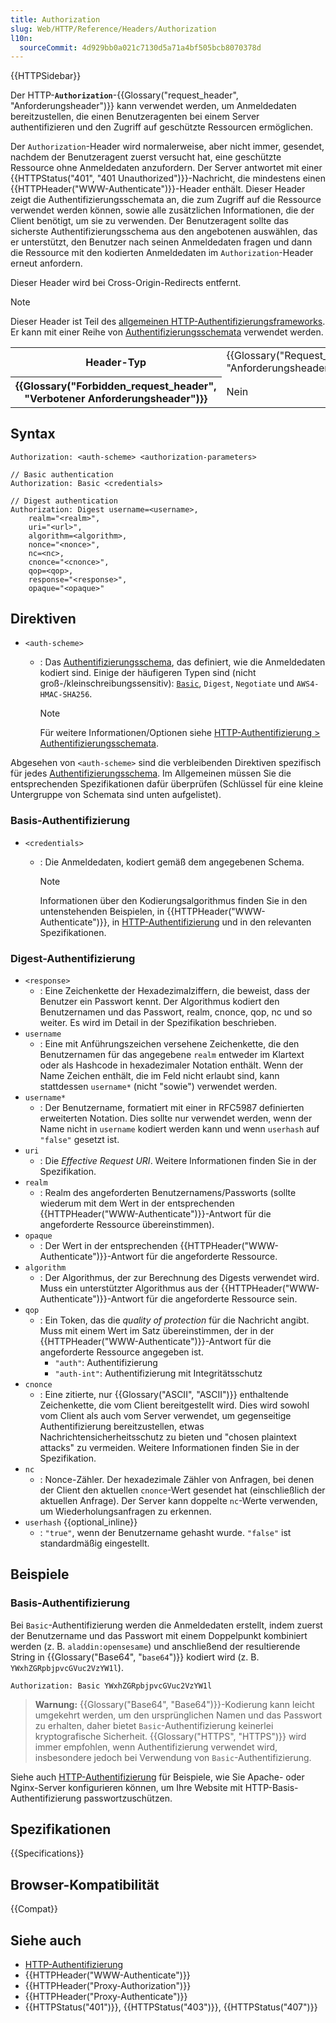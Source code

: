```yaml
---
title: Authorization
slug: Web/HTTP/Reference/Headers/Authorization
l10n:
  sourceCommit: 4d929bb0a021c7130d5a71a4bf505bcb8070378d
---
```


{{HTTPSidebar}}

Der HTTP-**`Authorization`**-{{Glossary("request_header", "Anforderungsheader")}} kann verwendet werden, um Anmeldedaten bereitzustellen, die einen Benutzeragenten bei einem Server authentifizieren und den Zugriff auf geschützte Ressourcen ermöglichen.

Der `Authorization`-Header wird normalerweise, aber nicht immer, gesendet, nachdem der Benutzeragent zuerst versucht hat, eine geschützte Ressource ohne Anmeldedaten anzufordern.
Der Server antwortet mit einer {{HTTPStatus("401", "401 Unauthorized")}}-Nachricht, die mindestens einen {{HTTPHeader("WWW-Authenticate")}}-Header enthält.
Dieser Header zeigt die Authentifizierungsschemata an, die zum Zugriff auf die Ressource verwendet werden können, sowie alle zusätzlichen Informationen, die der Client benötigt, um sie zu verwenden.
Der Benutzeragent sollte das sicherste Authentifizierungsschema aus den angebotenen auswählen, das er unterstützt, den Benutzer nach seinen Anmeldedaten fragen und dann die Ressource mit den kodierten Anmeldedaten im `Authorization`-Header erneut anfordern.

Dieser Header wird bei Cross-Origin-Redirects entfernt.

> [!NOTE]
> Dieser Header ist Teil des [allgemeinen HTTP-Authentifizierungsframeworks](/de/docs/Web/HTTP/Guides/Authentication#the_general_http_authentication_framework).
> Er kann mit einer Reihe von [Authentifizierungsschemata](/de/docs/Web/HTTP/Guides/Authentication#authentication_schemes) verwendet werden.

<table class="properties">
  <tbody>
    <tr>
      <th scope="row">Header-Typ</th>
      <td>{{Glossary("Request_header", "Anforderungsheader")}}</td>
    </tr>
    <tr>
      <th scope="row">{{Glossary("Forbidden_request_header", "Verbotener Anforderungsheader")}}</th>
      <td>Nein</td>
    </tr>
  </tbody>
</table>

## Syntax

```http
Authorization: <auth-scheme> <authorization-parameters>

// Basic authentication
Authorization: Basic <credentials>

// Digest authentication
Authorization: Digest username=<username>,
    realm="<realm>",
    uri="<url>",
    algorithm=<algorithm>,
    nonce="<nonce>",
    nc=<nc>,
    cnonce="<cnonce>",
    qop=<qop>,
    response="<response>",
    opaque="<opaque>"
```

## Direktiven

- `<auth-scheme>`

  - : Das [Authentifizierungsschema](/de/docs/Web/HTTP/Guides/Authentication#authentication_schemes), das definiert, wie die Anmeldedaten kodiert sind.
    Einige der häufigeren Typen sind (nicht groß-/kleinschreibungssensitiv): [`Basic`](/de/docs/Web/HTTP/Guides/Authentication#basic_authentication_scheme), `Digest`, `Negotiate` und `AWS4-HMAC-SHA256`.

    > [!NOTE]
    > Für weitere Informationen/Optionen siehe [HTTP-Authentifizierung > Authentifizierungsschemata](/de/docs/Web/HTTP/Guides/Authentication#authentication_schemes).

Abgesehen von `<auth-scheme>` sind die verbleibenden Direktiven spezifisch für jedes [Authentifizierungsschema](/de/docs/Web/HTTP/Guides/Authentication#authentication_schemes).
Im Allgemeinen müssen Sie die entsprechenden Spezifikationen dafür überprüfen (Schlüssel für eine kleine Untergruppe von Schemata sind unten aufgelistet).

### Basis-Authentifizierung

- `<credentials>`

  - : Die Anmeldedaten, kodiert gemäß dem angegebenen Schema.

    > [!NOTE]
    > Informationen über den Kodierungsalgorithmus finden Sie in den untenstehenden Beispielen, in {{HTTPHeader("WWW-Authenticate")}}, in [HTTP-Authentifizierung](/de/docs/Web/HTTP/Guides/Authentication) und in den relevanten Spezifikationen.

### Digest-Authentifizierung

- `<response>`
  - : Eine Zeichenkette der Hexadezimalziffern, die beweist, dass der Benutzer ein Passwort kennt.
    Der Algorithmus kodiert den Benutzernamen und das Passwort, realm, cnonce, qop, nc und so weiter.
    Es wird im Detail in der Spezifikation beschrieben.
- `username`
  - : Eine mit Anführungszeichen versehene Zeichenkette, die den Benutzernamen für das angegebene `realm` entweder im Klartext oder als Hashcode in hexadezimaler Notation enthält.
    Wenn der Name Zeichen enthält, die im Feld nicht erlaubt sind, kann stattdessen `username*` (nicht "sowie") verwendet werden.
- `username*`
  - : Der Benutzername, formatiert mit einer in RFC5987 definierten erweiterten Notation.
    Dies sollte nur verwendet werden, wenn der Name nicht in `username` kodiert werden kann und wenn `userhash` auf `"false"` gesetzt ist.
- `uri`
  - : Die _Effective Request URI_. Weitere Informationen finden Sie in der Spezifikation.
- `realm`
  - : Realm des angeforderten Benutzernamens/Passworts (sollte wiederum mit dem Wert in der entsprechenden {{HTTPHeader("WWW-Authenticate")}}-Antwort für die angeforderte Ressource übereinstimmen).
- `opaque`
  - : Der Wert in der entsprechenden {{HTTPHeader("WWW-Authenticate")}}-Antwort für die angeforderte Ressource.
- `algorithm`
  - : Der Algorithmus, der zur Berechnung des Digests verwendet wird. Muss ein unterstützter Algorithmus aus der {{HTTPHeader("WWW-Authenticate")}}-Antwort für die angeforderte Ressource sein.
- `qop`
  - : Ein Token, das die _quality of protection_ für die Nachricht angibt.
    Muss mit einem Wert im Satz übereinstimmen, der in der {{HTTPHeader("WWW-Authenticate")}}-Antwort für die angeforderte Ressource angegeben ist.
    - `"auth"`: Authentifizierung
    - `"auth-int"`: Authentifizierung mit Integritätsschutz
- `cnonce`
  - : Eine zitierte, nur {{Glossary("ASCII", "ASCII")}} enthaltende Zeichenkette, die vom Client bereitgestellt wird.
    Dies wird sowohl vom Client als auch vom Server verwendet, um gegenseitige Authentifizierung bereitzustellen, etwas Nachrichtensicherheitsschutz zu bieten und "chosen plaintext attacks" zu vermeiden.
    Weitere Informationen finden Sie in der Spezifikation.
- `nc`
  - : Nonce-Zähler. Der hexadezimale Zähler von Anfragen, bei denen der Client den aktuellen `cnonce`-Wert gesendet hat (einschließlich der aktuellen Anfrage).
    Der Server kann doppelte `nc`-Werte verwenden, um Wiederholungsanfragen zu erkennen.
- `userhash` {{optional_inline}}
  - : `"true"`, wenn der Benutzername gehasht wurde. `"false"` ist standardmäßig eingestellt.

## Beispiele

### Basis-Authentifizierung

Bei `Basic`-Authentifizierung werden die Anmeldedaten erstellt, indem zuerst der Benutzername und das Passwort mit einem Doppelpunkt kombiniert werden (z. B. `aladdin:opensesame`) und anschließend der resultierende String in {{Glossary("Base64", "`base64`")}} kodiert wird (z. B. `YWxhZGRpbjpvcGVuc2VzYW1l`).

```http
Authorization: Basic YWxhZGRpbjpvcGVuc2VzYW1l
```

> **Warnung:** {{Glossary("Base64", "Base64")}}-Kodierung kann leicht umgekehrt werden, um den ursprünglichen Namen und das Passwort zu erhalten, daher bietet `Basic`-Authentifizierung keinerlei kryptografische Sicherheit.
> {{Glossary("HTTPS", "HTTPS")}} wird immer empfohlen, wenn Authentifizierung verwendet wird, insbesondere jedoch bei Verwendung von `Basic`-Authentifizierung.

Siehe auch [HTTP-Authentifizierung](/de/docs/Web/HTTP/Guides/Authentication) für Beispiele, wie Sie Apache- oder Nginx-Server konfigurieren können, um Ihre Website mit HTTP-Basis-Authentifizierung passwortzuschützen.

## Spezifikationen

{{Specifications}}

## Browser-Kompatibilität

{{Compat}}

## Siehe auch

- [HTTP-Authentifizierung](/de/docs/Web/HTTP/Guides/Authentication)
- {{HTTPHeader("WWW-Authenticate")}}
- {{HTTPHeader("Proxy-Authorization")}}
- {{HTTPHeader("Proxy-Authenticate")}}
- {{HTTPStatus("401")}}, {{HTTPStatus("403")}}, {{HTTPStatus("407")}}
